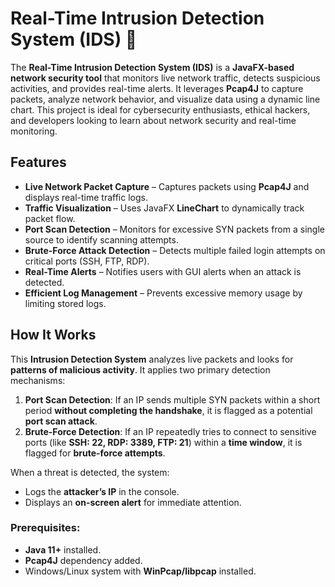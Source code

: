 # Real-Time Intrusion Detection System (IDS) 🚀


The **Real-Time Intrusion Detection System (IDS)** is a **JavaFX-based network security tool** that monitors live network traffic, detects suspicious activities, and provides real-time alerts. It leverages **Pcap4J** to capture packets, analyze network behavior, and visualize data using a dynamic line chart. This project is ideal for cybersecurity enthusiasts, ethical hackers, and developers looking to learn about network security and real-time monitoring.

## Features 
- **Live Network Packet Capture** – Captures packets using **Pcap4J** and displays real-time traffic logs.
- **Traffic Visualization** – Uses JavaFX **LineChart** to dynamically track packet flow.
- **Port Scan Detection** – Monitors for excessive SYN packets from a single source to identify scanning attempts.
- **Brute-Force Attack Detection** – Detects multiple failed login attempts on critical ports (SSH, FTP, RDP).
- **Real-Time Alerts** – Notifies users with GUI alerts when an attack is detected.
- **Efficient Log Management** – Prevents excessive memory usage by limiting stored logs.

## How It Works
This **Intrusion Detection System** analyzes live packets and looks for **patterns of malicious activity**. It applies two primary detection mechanisms:

1. **Port Scan Detection**: If an IP sends multiple SYN packets within a short period **without completing the handshake**, it is flagged as a potential **port scan attack**.
2. **Brute-Force Detection**: If an IP repeatedly tries to connect to sensitive ports (like **SSH: 22, RDP: 3389, FTP: 21**) within a **time window**, it is flagged for **brute-force attempts**.

When a threat is detected, the system:
- Logs the **attacker’s IP** in the console.
- Displays an **on-screen alert** for immediate attention.

### Prerequisites:
- **Java 11+** installed.
- **Pcap4J** dependency added.
- Windows/Linux system with **WinPcap/libpcap** installed.


